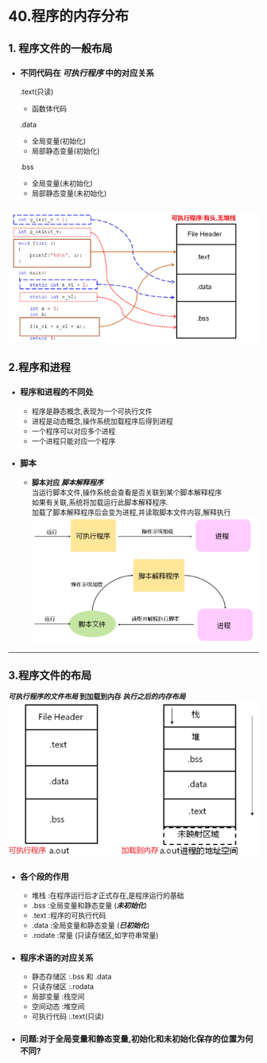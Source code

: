# 40.程序的内存分布
## 1. 程序文件的一般布局

- ### **不同代码在 *可执行程序* 中的对应关系**  
	.text(只读)  
	- 函数体代码  

	.data  
	- 全局变量(初始化)
	- 局部静态变量(初始化)  

	.bss  
	- 全局变量(未初始化)
	- 局部静态变量(未初始化)  

![](40/pic_1.png)
--------
## 2.程序和进程

- ### 程序和进程的不同处
	- 程序是静态概念,表现为一个可执行文件
	- 进程是动态概念,操作系统加载程序后得到进程
	- 一个程序可以对应多个进程
	- 一个进程只能对应一个程序

- ### 脚本
	- **脚本对应 *脚本解释程序***  
		当运行脚本文件,操作系统会查看是否关联到某个脚本解释程序  
		如果有关联,系统将加载运行此脚本解释程序.  
		加载了脚本解释程序后会变为进程,并读取脚本文件内容,解释执行
	![](40/pic_2.png)
--------

## 3.程序文件的布局
***可执行程序的文件布局* 到加载到内存 *执行之后的内存布局***  
![](40/pic_3.png)
- ### 各个段的作用
	- 堆栈 :在程序运行后才正式存在,是程序运行的基础
	- .bss :全局变量和静态变量 (***未初始化***)
	- .text :程序的可执行代码
	- .data :全局变量和静态变量 (***已初始化***)
	- .rodate :常量 (只读存储区,如字符串常量)
- ### 程序术语的对应关系
	- 静态存储区 :.bss 和 .data
	- 只读存储区 :.rodata
	- 局部变量 :栈空间
	- 空间动态 :堆空间
	- 可执行代码 :.text(只读)
- ### 问题:对于全局变量和静态变量,初始化和未初始化保存的位置为何不同?

